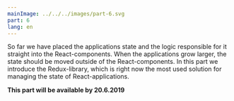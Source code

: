 ```yaml
---
mainImage: ../../../images/part-6.svg
part: 6
lang: en
---
```


<div class="intro">

So far we have placed the applications state and the logic responsible for it straight into the React-components. When the applications grow larger, the state should be moved outside of the React-components. In this part we introduce the Redux-library, which is right now the most used solution for managing the state of React-applications. 

<b>This part will be available by 20.6.2019</b>

</div>